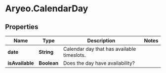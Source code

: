 # Aryeo.CalendarDay

## Properties

Name | Type | Description | Notes
------------ | ------------- | ------------- | -------------
**date** | **String** | Calendar day that has available timeslots. | 
**isAvailable** | **Boolean** | Does the day have availability? | 



